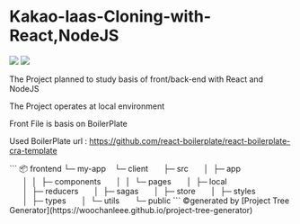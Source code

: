 # Kakao-laas-Cloning-with-React,NodeJS
<img src="https://img.shields.io/badge/React-61DAFB?style=for-the-badge&logo=React&logoColor=white"> <img src="https://img.shields.io/badge/NodeJs-339933?style=for-the-badge&logo=NodeJs&logoColor=white">

The Project planned to study basis of front/back-end with React and NodeJS 



The Project operates at local environment

Front File is basis on BoilerPlate 

Used BoilerPlate url : https://github.com/react-boilerplate/react-boilerplate-cra-template 

<Front Folder structure> 
```
📦 frontend  
└─ my-app  
   └─ client  
      ├─ src    
      │  ├─ app    
      │  │  ├─ components    
      │  │  └─ pages    
      │  ├─ local    
      │  ├─ reducers    
      │  ├─ sagas    
      │  ├─ store    
      │  ├─ styles    
      │  ├─ types    
      │  └─ utils    
      └─ public    
```
©generated by [Project Tree Generator](https://woochanleee.github.io/project-tree-generator)
<Server Folder structure>
